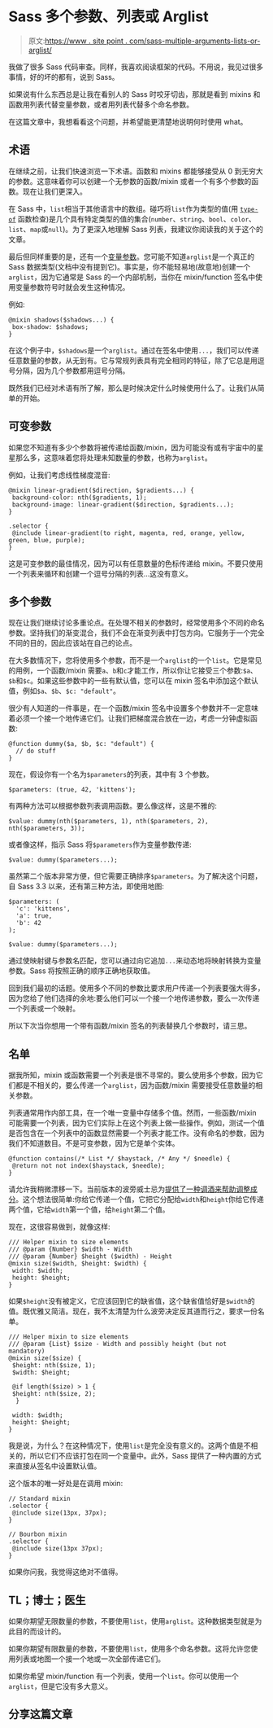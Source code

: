 # Sass 多个参数、列表或 Arglist

> 原文:[https://www . site point . com/sass-multiple-arguments-lists-or-arglist/](https://www.sitepoint.com/sass-multiple-arguments-lists-or-arglist/)

我做了很多 Sass 代码审查。同样，我喜欢阅读框架的代码。不用说，我见过很多事情，好的坏的都有，说到 Sass。

如果说有什么东西总是让我在看别人的 Sass 时咬牙切齿，那就是看到 mixins 和函数用列表代替变量参数，或者用列表代替多个命名参数。

在这篇文章中，我想看看这个问题，并希望能更清楚地说明何时使用 what。

## 术语

在继续之前，让我们快速浏览一下术语。函数和 mixins 都能够接受从 0 到无穷大的参数。这意味着你可以创建一个无参数的函数/mixin 或者一个有多个参数的函数。现在让我们更深入。

在 Sass 中，`list`相当于其他语言中的数组。碰巧将`list`作为类型的值(用 [`type-of`](http://sass-lang.com/documentation/Sass/Script/Functions.html#type_of-instance_method) 函数检查)是几个具有特定类型的值的集合(`number`、`string`、`bool`、`color`、`list`、`map`或`null`)。为了更深入地理解 Sass 列表，我建议你阅读我的关于这个的文章。

最后但同样重要的是，还有一个[变量参数](http://sass-lang.com/documentation/file.SASS_REFERENCE.html#variable_arguments)。您可能不知道`arglist`是一个真正的 Sass 数据类型(文档中没有提到它)。事实是，你不能轻易地(故意地)创建一个`arglist`，因为它通常是 Sass 的一个内部机制，当你在 mixin/function 签名中使用变量参数符号时就会发生这种情况。

例如:

```
@mixin shadows($shadows...) {
 box-shadow: $shadows;
}
```

在这个例子中，`$shadows`是一个`arglist`。通过在签名中使用`...`，我们可以传递任意数量的参数，从无到有。它与常规列表具有完全相同的特征，除了它总是用逗号分隔，因为几个参数都用逗号分隔。

既然我们已经对术语有所了解，那么是时候决定什么时候使用什么了。让我们从简单的开始。

## 可变参数

如果您不知道有多少个参数将被传递给函数/mixin，因为可能没有或有宇宙中的星星那么多，这意味着您将处理未知数量的参数，也称为`arglist`。

例如，让我们考虑线性梯度混音:

```
@mixin linear-gradient($direction, $gradients...) {
 background-color: nth($gradients, 1);
 background-image: linear-gradient($direction, $gradients...);
}

.selector {
 @include linear-gradient(to right, magenta, red, orange, yellow, green, blue, purple);
}
```

这是可变参数的最佳情况，因为可以有任意数量的色标传递给 mixin。不要只使用一个列表来循环和创建一个逗号分隔的列表…这没有意义。

## 多个参数

现在让我们继续讨论多重论点。在处理不相关的参数时，经常使用多个不同的命名参数。坚持我们的渐变混合，我们不会在渐变列表中打包方向。它服务于一个完全不同的目的，因此应该站在自己的论点。

在大多数情况下，您将使用多个参数，而不是一个`arglist`的一个`list`。它是常见的用例，一个函数/mixin 需要`a`、`b`和`c`才能工作，所以你让它接受三个参数:`$a`、`$b`和`$c`。如果这些参数中的一些有默认值，您可以在 mixin 签名中添加这个默认值，例如`$a`、`$b`、`$c: "default"`。

很少有人知道的一件事是，在一个函数/mixin 签名中设置多个参数并不一定意味着必须一个接一个地传递它们。让我们把梯度混合放在一边，考虑一分钟虚拟函数:

```
@function dummy($a, $b, $c: "default") {
  // do stuff
}
```

现在，假设你有一个名为`$parameters`的列表，其中有 3 个参数。

```
$parameters: (true, 42, 'kittens');
```

有两种方法可以根据参数列表调用函数。要么像这样，这是不雅的:

```
$value: dummy(nth($parameters, 1), nth($parameters, 2), nth($parameters, 3));
```

或者像这样，指示 Sass 将`$parameters`作为变量参数传递:

```
$value: dummy($parameters...);
```

虽然第二个版本非常方便，但它需要正确排序`$parameters`。为了解决这个问题，自 Sass 3.3 以来，还有第三种方法，即使用地图:

```
$parameters: (
  'c': 'kittens',
  'a': true,
  'b': 42
);

$value: dummy($parameters...);
```

通过使映射键与参数名匹配，您可以通过向它追加`...`来动态地将映射转换为变量参数。Sass 将按照正确的顺序正确地获取值。

回到我们最初的话题。使用多个不同的参数比要求用户传递一个列表要强大得多，因为您给了他们选择的余地:要么他们可以一个接一个地传递参数，要么一次传递一个列表或一个映射。

所以下次当你想用一个带有函数/mixin 签名的列表替换几个参数时，请三思。

## 名单

据我所知，mixin 或函数需要一个列表是很不寻常的。要么使用多个参数，因为它们都是不相关的，要么传递一个`arglist`，因为函数/mixin 需要接受任意数量的相关参数。

列表通常用作内部工具，在一个唯一变量中存储多个值。然而，一些函数/mixin 可能需要一个列表，因为它们实际上在这个列表上做一些操作。例如，测试一个值是否包含在一个列表中的函数显然需要一个列表才能工作。没有命名的参数，因为我们不知道数目。不是可变参数，因为它是单个实体。

```
@function contains(/* List */ $haystack, /* Any */ $needle) {
 @return not not index($haystack, $needle);
}
```

请允许我稍微漂移一下。当前版本的波旁威士忌为[提供了一种调酒来帮助调整成分](http://bourbon.io/docs/#size)。这个想法很简单:你给它传递一个值，它把它分配给`width`和`height`你给它传递两个值，它给`width`第一个值，给`height`第二个值。

现在，这很容易做到，就像这样:

```
/// Helper mixin to size elements
/// @param {Number} $width - Width
/// @param {Number} $height ($width) - Height
@mixin size($width, $height: $width) {
 width: $width;
 height: $height;
}
```

如果`$height`没有被定义，它应该回到它的缺省值，这个缺省值恰好是`$width`的值。既优雅又简洁。现在，我不太清楚为什么波旁决定反其道而行之，要求一份名单。

```
/// Helper mixin to size elements
/// @param {List} $size - Width and possibly height (but not mandatory)
@mixin size($size) {
 $height: nth($size, 1);
 $width: $height;

 @if length($size) > 1 {
 $height: nth($size, 2);
  }

 width: $width;
 height: $height;
}
```

我是说，为什么？在这种情况下，使用`list`是完全没有意义的。这两个值是不相关的，所以它们不应该打包在同一个变量中。此外，Sass 提供了一种内置的方式来直接从签名中设置默认值。

这个版本的唯一好处是在调用 mixin:

```
// Standard mixin
.selector {
 @include size(13px, 37px);
}

// Bourbon mixin
.selector {
 @include size(13px 37px);
}
```

如果你问我，我觉得这绝对不值得。

## TL；博士；医生

如果你期望无限数量的参数，不要使用`list`，使用`arglist`。这种数据类型就是为此目的而设计的。

如果你期望有限数量的参数，不要使用`list`，使用多个命名参数。这将允许您使用列表或地图一个接一个地或一次全部传递它们。

如果你希望 mixin/function 有一个列表，使用一个`list`。你可以使用一个`arglist`，但是它没有多大意义。

## 分享这篇文章